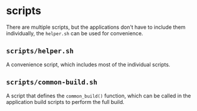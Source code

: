 # scripts

There are multiple scripts, but the applications don't have to include
them individually, the `helper.sh` can be used for convenience.

## `scripts/helper.sh`

A convenience script, which includes most of the individual scripts.

## `scripts/common-build.sh`

A script that defines the `common_build()` function, which can be
called in the application build scripts to perform the full build.
